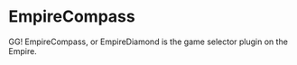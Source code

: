 EmpireCompass
=============
GG! EmpireCompass, or EmpireDiamond is the game selector plugin on the Empire.
